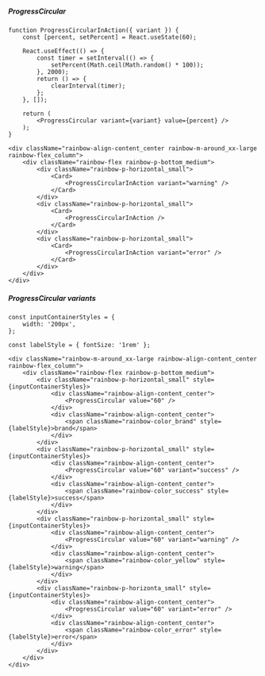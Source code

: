 ##### ProgressCircular

    function ProgressCircularInAction({ variant }) {
        const [percent, setPercent] = React.useState(60);

        React.useEffect(() => {
            const timer = setInterval(() => {
                setPercent(Math.ceil(Math.random() * 100));
            }, 2000);
            return () => {
                clearInterval(timer);
            };
        }, []);

        return (
            <ProgressCircular variant={variant} value={percent} />
        );
    }

    <div className="rainbow-align-content_center rainbow-m-around_xx-large rainbow-flex_column">
        <div className="rainbow-flex rainbow-p-bottom_medium">
            <div className="rainbow-p-horizontal_small">
                <Card>
                    <ProgressCircularInAction variant="warning" />
                </Card>
            </div>
            <div className="rainbow-p-horizontal_small">
                <Card>
                    <ProgressCircularInAction />
                </Card>
            </div>
            <div className="rainbow-p-horizontal_small">
                <Card>
                    <ProgressCircularInAction variant="error" />
                </Card>
            </div>
        </div>
    </div>


##### ProgressCircular variants

    const inputContainerStyles = {
        width: '200px',
    };

    const labelStyle = { fontSize: '1rem' };

    <div className="rainbow-m-around_xx-large rainbow-align-content_center rainbow-flex_column">
        <div className="rainbow-flex rainbow-p-bottom_medium">
            <div className="rainbow-p-horizontal_small" style={inputContainerStyles}>
                <div className="rainbow-align-content_center">
                    <ProgressCircular value="60" />
                </div>
                <div className="rainbow-align-content_center">
                    <span className="rainbow-color_brand" style={labelStyle}>brand</span>
                </div>
            </div>
            <div className="rainbow-p-horizontal_small" style={inputContainerStyles}>
                <div className="rainbow-align-content_center">
                    <ProgressCircular value="60" variant="success" />
                </div>
                <div className="rainbow-align-content_center">
                    <span className="rainbow-color_success" style={labelStyle}>success</span>
                </div>
            </div>
            <div className="rainbow-p-horizontal_small" style={inputContainerStyles}>
                <div className="rainbow-align-content_center">
                    <ProgressCircular value="60" variant="warning" />
                </div>
                <div className="rainbow-align-content_center">
                    <span className="rainbow-color_yellow" style={labelStyle}>warning</span>
                </div>
            </div>
            <div className="rainbow-p-horizonta_small" style={inputContainerStyles}>
                <div className="rainbow-align-content_center">
                    <ProgressCircular value="60" variant="error" />
                </div>
                <div className="rainbow-align-content_center">
                    <span className="rainbow-color_error" style={labelStyle}>error</span>
                </div>
            </div>
        </div>
    </div>
